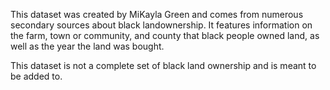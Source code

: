 This dataset was created by MiKayla Green and comes from numerous secondary sources about black landownership. It features information on the farm, town or community, and county that black people owned land, as well as the year the land was bought. 

This dataset is not a complete set of black land ownership and is meant to be added to.

<!-- done -->